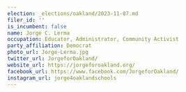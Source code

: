 ```yaml
---
election: _elections/oakland/2023-11-07.md
filer_id: ''
is_incumbent: false
name: Jorge C. Lerma
occupation: Educator, Administrator, Community Activist
party_affiliation: Democrat
photo_url: Jorge-Lerma.jpg
twitter_url: JorgeforOakland/
website_url: https://jorgeforoakland.org/
facebook_url: https://www.facebook.com/JorgeforOakland/
instagram_url: jorge4oaklandschools
---
```

